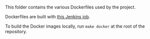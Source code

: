 This folder contains the various Dockerfiles used by the project.

Dockerfiles are built with [this Jenkins job](https://eth2jenkins.themachine.io/job/docker/).

To build the Docker images locally, run `make docker` at the root of the repository.
